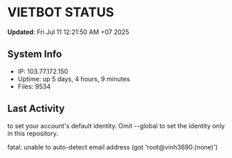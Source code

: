 # VIETBOT STATUS
**Updated**: Fri Jul 11 12:21:50 AM +07 2025

## System Info
- IP: 103.77.172.150
- Uptime: up 5 days, 4 hours, 9 minutes
- Files: 9534

## Last Activity

to set your account's default identity.
Omit --global to set the identity only in this repository.

fatal: unable to auto-detect email address (got 'root@vinh3690.(none)')
